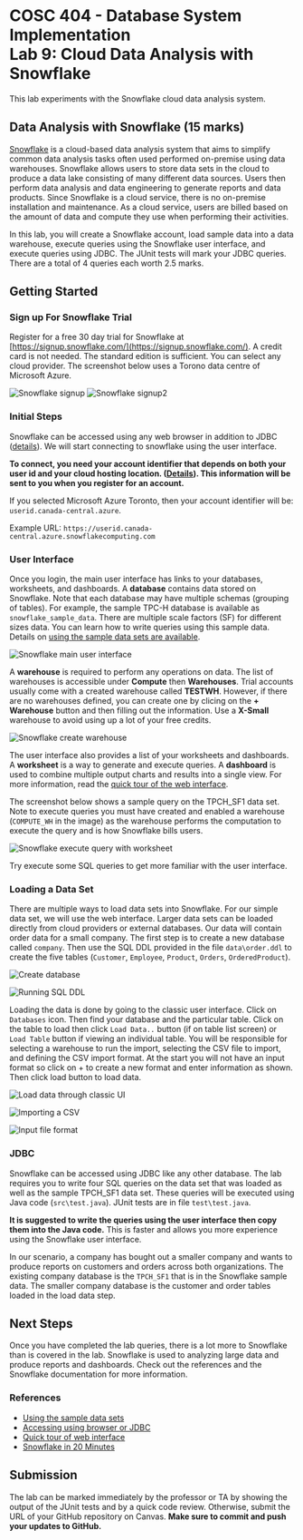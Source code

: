 # COSC 404 - Database System Implementation<br/>Lab 9: Cloud Data Analysis with Snowflake

This lab experiments with the Snowflake cloud data analysis system.

## Data Analysis with Snowflake (15 marks)

[Snowflake](https://www.snowflake.com/) is a cloud-based data analysis system that aims to simplify common data analysis tasks often used performed on-premise using data warehouses. Snowflake allows users to store data sets in the cloud to produce a data lake consisting of many different data sources. Users then perform data analysis and data engineering to generate reports and data products. Since Snowflake is a cloud service, there is no on-premise installation and maintenance. As a cloud service, users are billed based on the amount of data and compute they use when performing their activities.


In this lab, you will create a Snowflake account, load sample data into a data warehouse, execute queries using the Snowflake user interface, and execute queries using JDBC. The JUnit tests will mark your JDBC queries. There are a total of 4 queries each worth 2.5 marks.

## Getting Started

### Sign up For Snowflake Trial

Register for a free 30 day trial for Snowflake at [https://signup.snowflake.com/](https://signup.snowflake.com/). A credit card is not needed. The standard edition is sufficient. You can select any cloud provider. The screenshot below uses a Torono data centre of Microsoft Azure.

![Snowflake signup](img/snowflake_signup.png)
![Snowflake signup2](img/snowflake_signup2.png)



### Initial Steps

Snowflake can be accessed using any web browser in addition to JDBC ([details](https://docs.snowflake.com/en/user-guide/setup.html)). We will start connecting to snowflake using the user interface. 

**To connect, you need your account identifier that depends on both your user id and your cloud hosting location. ([Details](https://docs.snowflake.com/en/user-guide/admin-account-identifier.html)). This information will be sent to you when you register for an account.**

If you selected Microsoft Azure Toronto, then your account identifier will be: `userid.canada-central.azure`. 

Example URL: `https://userid.canada-central.azure.snowflakecomputing.com`


### User Interface

Once you login, the main user interface has links to your databases, worksheets, and dashboards. A **database** contains data stored on Snowflake. Note that each database may have multiple schemas (grouping of tables). For example, the sample TPC-H database is available as `snowflake_sample_data`. There are multiple scale factors (SF) for different sizes data. You can learn how to write queries using this sample data. Details on [using the sample data sets are available](https://docs.snowflake.com/en/user-guide/sample-data.html).

![Snowflake main user interface](img/snowflake_main_ui.png)

A **warehouse** is required to perform any operations on data. The list of warehouses is accessible under **Compute** then **Warehouses**. Trial accounts usually come with a created warehouse called **TESTWH**. However, if there are no warehouses defined, you can create one by clicing on the **+ Warehouse** button and then filling out the information. Use a **X-Small** warehouse to avoid using up a lot of your free credits.

![Snowflake create warehouse](img/snowflake_create_warehouse.png)

The user interface also provides a list of your worksheets and dashboards. A **worksheet** is a way to generate and execute queries. A **dashboard** is used to combine multiple output charts and results into a single view. For more information, read the [quick tour of the web interface](https://docs.snowflake.com/en/user-guide/snowflake-manager.html).

The screenshot below shows a sample query on the TPCH_SF1 data set. Note to execute queries you must have created and enabled a warehouse (`COMPUTE_WH` in the image) as the warehouse performs the computation to execute the query and is how Snowflake bills users.

![Snowflake execute query with worksheet](img/snowflake_test_query.png)

Try execute some SQL queries to get more familiar with the user interface.

### Loading a Data Set

There are multiple ways to load data sets into Snowflake. For our simple data set, we will use the web interface. Larger data sets can be loaded directly from cloud providers or external databases. Our data will contain order data for a small company. The first step is to create a new database called `company`. Then use the SQL DDL provided in the file `data\order.ddl` to create the five tables (`Customer`, `Employee`, `Product`, `Orders`, `OrderedProduct`).

![Create database](img/create_db.png)

![Running SQL DDL](img/run_ddl2.png)

Loading the data is done by going to the classic user interface. Click on `Databases` icon. Then find your database and the particular table. Click on the table to load then click `Load Data..` button (if on table list screen) or `Load Table` button if viewing an individual table. You will be responsible for selecting a warehouse to run the import, selecting the CSV file to import, and defining the CSV import format. At the start you will not have an input format so click on + to create a new format and enter information as shown. Then click load button to load data.

![Load data through classic UI](img/classic_ui_load.png)

![Importing a CSV](img/import_csv.png)

![Input file format](img/load_file_format.png)

### JDBC

Snowflake can be accessed using JDBC like any other database. The lab requires you to write four SQL queries on the data set that was loaded as well as the sample TPCH_SF1 data set. These queries will be executed using Java code (`src\test.java`). JUnit tests are in file `test\test.java`. 

**It is suggested to write the queries using the user interface then copy them into the Java code.** This is faster and allows you more experience using the Snowflake user interface.

In our scenario, a company has bought out a smaller company and wants to produce reports on customers and orders across both organizations. The existing company database is the `TPCH_SF1` that is in the Snowflake sample data. The smaller company database is the customer and order tables loaded in the load data step.

## Next Steps

Once you have completed the lab queries, there is a lot more to Snowflake than is covered in the lab. Snowflake is used to analyzing large data and produce reports and dashboards. Check out the references and the Snowflake documentation for more information.

### References

- [Using the sample data sets](https://docs.snowflake.com/en/user-guide/sample-data.html)
- [Accessing using browser or JDBC](https://docs.snowflake.com/en/user-guide/setup.html)
- [Quick tour of web interface](https://docs.snowflake.com/en/user-guide/snowflake-manager.html)
- [Snowflake in 20 Minutes](https://docs.snowflake.com/en/user-guide/getting-started-tutorial.html)

## Submission

The lab can be marked immediately by the professor or TA by showing the output of the JUnit tests and by a quick code review.  Otherwise, submit the URL of your GitHub repository on Canvas. **Make sure to commit and push your updates to GitHub.**
